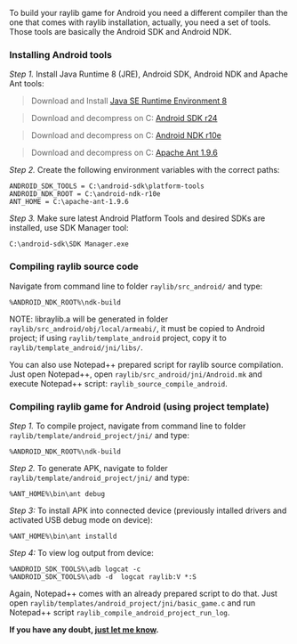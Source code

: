 To build your raylib game for Android you need a different compiler than the one that comes with raylib installation, actually, you need a set of tools. Those tools are basically the Android SDK and Android NDK.

### Installing Android tools

_Step 1._ Install Java Runtime 8 (JRE), Android SDK, Android NDK and Apache Ant tools:

> Download and Install [Java SE Runtime Environment 8](http://www.oracle.com/technetwork/java/javase/downloads/jre8-downloads-2133155.html)

> Download and decompress on C: [Android SDK r24](http://dl.google.com/android/android-sdk_r24.4.1-windows.zip)

> Download and decompress on C: [Android NDK r10e](http://dl.google.com/android/ndk/android-ndk-r10e-windows-x86.exe)

> Download and decompress on C: [Apache Ant 1.9.6](http://apache.rediris.es//ant/binaries/apache-ant-1.9.6-bin.zip)

_Step 2._ Create the following environment variables with the correct paths: 

    ANDROID_SDK_TOOLS = C:\android-sdk\platform-tools
    ANDROID_NDK_ROOT = C:\android-ndk-r10e
    ANT_HOME = C:\apache-ant-1.9.6

_Step 3._ Make sure latest Android Platform Tools and desired SDKs are installed, use SDK Manager tool:

    C:\android-sdk\SDK Manager.exe

### Compiling raylib source code

Navigate from command line to folder `raylib/src_android/` and type:

    %ANDROID_NDK_ROOT%\ndk-build

NOTE: libraylib.a will be generated in folder `raylib/src_android/obj/local/armeabi/`, it must be copied
to Android project; if using `raylib/template_android` project, copy it to `raylib/template_android/jni/libs/`.

You can also use Notepad++ prepared script for raylib source compilation. Just open Notepad++, open `raylib/src_android/jni/Android.mk` and execute Notepad++ script: `raylib_source_compile_android`.

### Compiling raylib game for Android (using project template)

_Step 1._ To compile project, navigate from command line to folder `raylib/template/android_project/jni/` and type:

    %ANDROID_NDK_ROOT%\ndk-build

_Step 2._ To generate APK, navigate to folder `raylib/template/android_project/jni/` and type:

    %ANT_HOME%\bin\ant debug

_Step 3:_ To install APK into connected device (previously intalled drivers and activated USB debug mode on device):

    %ANT_HOME%\bin\ant installd

_Step 4:_ To view log output from device:

    %ANDROID_SDK_TOOLS%\adb logcat -c
    %ANDROID_SDK_TOOLS%\adb -d  logcat raylib:V *:S

Again, Notepad++ comes with an already prepared script to do that. Just open `raylib/templates/android_project/jni/basic_game.c` and run Notepad++ script `raylib_compile_android_project_run_log`.


**If you have any doubt, [just let me know][raysan5].**

[raysan5]: mailto:raysan5@gmail.com "Ramon Santamaria - Ray San"